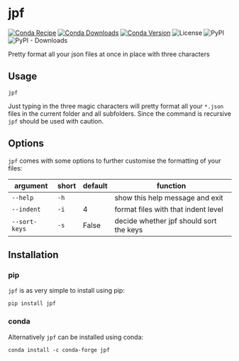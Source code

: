 # jpf

[![Conda Recipe](https://img.shields.io/badge/recipe-jpf-green.svg)](https://anaconda.org/conda-forge/jpf)
[![Conda Downloads](https://img.shields.io/conda/dn/conda-forge/jpf.svg)](https://anaconda.org/conda-forge/jpf)
[![Conda Version](https://img.shields.io/conda/vn/conda-forge/jpf.svg)](https://anaconda.org/conda-forge/jpf)
![License](https://img.shields.io/github/license/fxwiegand/jpf)
![PyPI](https://img.shields.io/pypi/v/jpf)
![PyPI - Downloads](https://img.shields.io/pypi/dm/jpf)


Pretty format all your json files at once in place with three characters

## Usage

```jpf```

Just typing in the three magic characters will pretty format all your `*.json` files in the current folder and all subfolders.
Since the command is recursive `jpf` should be used with caution.

## Options

`jpf` comes with some options to further customise the formatting of your files:

| argument      | short | default | function                                |
|---------------|-------|---------|-----------------------------------------|
| `--help`      | `-h`  |         | show this help message and exit         |
| `--indent`    | `-i`  | 4       | format files with that indent level     |
| `--sort-keys` | `-s`  | False   | decide whether jpf should sort the keys |

## Installation

### pip

`jpf` is as very simple to install using pip:

```pip install jpf```

### conda

Alternatively `jpf` can be installed using conda:

```conda install -c conda-forge jpf```
